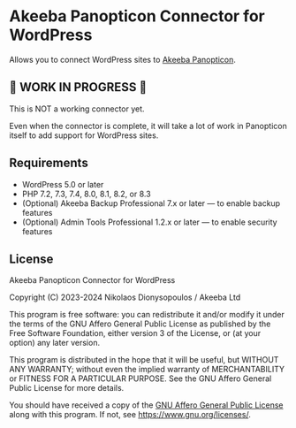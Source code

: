 # Akeeba Panopticon Connector for WordPress

Allows you to connect WordPress sites to [Akeeba Panopticon](https://github.com/akeeba/panopticon).

## 🚧 WORK IN PROGRESS 🚧

This is NOT a working connector yet.

Even when the connector is complete, it will take a lot of work in Panopticon itself to add support for WordPress sites.

## Requirements

* WordPress 5.0 or later
* PHP 7.2, 7.3, 7.4, 8.0, 8.1, 8.2, or 8.3
* (Optional) Akeeba Backup Professional 7.x or later — to enable backup features
* (Optional) Admin Tools Professional 1.2.x or later — to enable security features

## License

Akeeba Panopticon Connector for WordPress

Copyright (C) 2023-2024  Nikolaos Dionysopoulos / Akeeba Ltd

This program is free software: you can redistribute it and/or modify it under the terms of the GNU Affero General Public License as published by the Free Software Foundation, either version 3 of the License, or (at your option) any later version.

This program is distributed in the hope that it will be useful, but WITHOUT ANY WARRANTY; without even the implied warranty of MERCHANTABILITY or FITNESS FOR A PARTICULAR PURPOSE.  See the GNU Affero General Public License for more details.

You should have received a copy of the [GNU Affero General Public License](LICENSE.txt) along with this program.  If not, see <https://www.gnu.org/licenses/>.